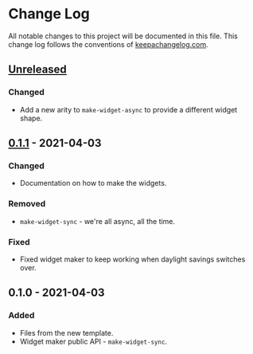 # Change Log
All notable changes to this project will be documented in this file. This change log follows the conventions of [keepachangelog.com](http://keepachangelog.com/).

## [Unreleased]
### Changed
- Add a new arity to `make-widget-async` to provide a different widget shape.

## [0.1.1] - 2021-04-03
### Changed
- Documentation on how to make the widgets.

### Removed
- `make-widget-sync` - we're all async, all the time.

### Fixed
- Fixed widget maker to keep working when daylight savings switches over.

## 0.1.0 - 2021-04-03
### Added
- Files from the new template.
- Widget maker public API - `make-widget-sync`.

[Unreleased]: https://github.com/your-name/book_examples/compare/0.1.1...HEAD
[0.1.1]: https://github.com/your-name/book_examples/compare/0.1.0...0.1.1
